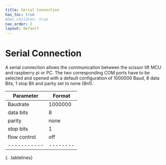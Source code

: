 ```yaml
---
title: Serial Connection
has_toc: true
#has_children: true
nav_order: 2
layout: default
---
```


<style>
.tablelines table, .tablelines td, .tablelines th {
        border: 0px solid black;
        }
</style>

# Serial Connection

A serial connection allows the communication between the scissor lift MCU and raspberry pi or PC. The two corresponding COM ports have to be selected and opened with a default configuration of 1000000 Baud, 8 data Bits, 1 stop Bit and parity set to none (8n1).

| Parameter    | Format |
| ------------ | ------ |
| Baudrate     | 1000000 |
| data bits    | 8      |
| parity       | none   |
| stop bits    | 1      |
| flow control | off    |
|-----------|--------|-------------|
{: .tablelines}